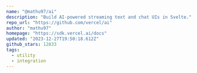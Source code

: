 ```yaml
---
name: "@mathu97/ai"
description: "Build AI-powered streaming text and chat UIs in Svelte."
repo_url: "https://github.com/vercel/ai"
author: "mathu97"
homepage: "https://sdk.vercel.ai/docs"
updated: "2023-12-27T19:50:18.612Z"
github_stars: 12833
tags: 
  - utility
  - integration
---
```

